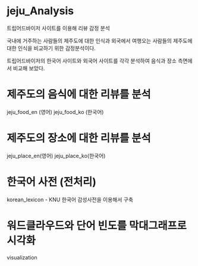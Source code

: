 # jeju_Analysis

트립어드바이저 사이트를 이용해 리뷰 감정 분석

국내에 거주하는 사람들의 제주도에 대한 인식과
외국에서 여행오는 사람들의 제주도에 대한 인식을 비교하기 위한
감정분석이다.

트립어드바이저의 한국어 사이트와 외국어 사이트를 각각 분석하여
음식과 장소 측면에서 비교해 보았다.

# 제주도의 음식에 대한 리뷰를 분석
jeju_food_en (영어)
jeju_food_ko (한국어)
# 제주도의 장소에 대한 리뷰를 분석
jeju_place_en(영어)
jeju_place_ko(한국어)

# 한국어 사전 (전처리)
korean_lexicon - KNU 한국어 감성사전을 이용해서 구축
# 워드클라우드와 단어 빈도를 막대그래프로 시각화
visualization
